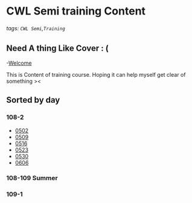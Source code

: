 # CWL Semi training Content

###### tags: `CWL Semi`,`Training`

Need A thing Like Cover : (
---
-[Welcome](https://hackmd.io/@xLS9tyPsRCGAuHnIohfG-Q/HJPgSauNw)

This is Content of training course.
Hoping it can help myself get clear of something ><


Sorted by day
---

### 108-2
- [0502](https://hackmd.io/@xLS9tyPsRCGAuHnIohfG-Q/HkyHV9qtI#0502)
- [0509](https://hackmd.io/@xLS9tyPsRCGAuHnIohfG-Q/HkyHV9qtI#0509)
- [0516]( https://hackmd.io/@xLS9tyPsRCGAuHnIohfG-Q/HkyHV9qtI#0516)
- [0523](https://hackmd.io/@xLS9tyPsRCGAuHnIohfG-Q/HkyHV9qtI#0523)
- [0530](https://hackmd.io/@xLS9tyPsRCGAuHnIohfG-Q/HkyHV9qtI#0530)
- [0606](https://hackmd.io/@xLS9tyPsRCGAuHnIohfG-Q/HkyHV9qtI#0606)
### 108-109 Summer
### 109-1
